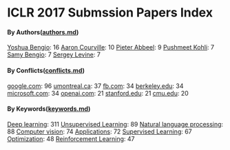 # ICLR 2017 Submssion Papers Index 

#### By Authors([authors.md](authors.md))

[Yoshua Bengio](authors.md#yoshua-bengio): 16
[Aaron Courville](authors.md#aaron-courville): 10
[Pieter Abbeel](authors.md#pieter-abbeel): 9
[Pushmeet Kohli](authors.md#pushmeet-kohli): 7
[Samy Bengio](authors.md#samy-bengio): 7
[Sergey Levine](authors.md#sergey-levine): 7

#### By Conflicts([conflicts.md](conflicts.md))

[google.com](conflicts.md#googlecom): 96
[umontreal.ca](conflicts.md#umontrealca): 37
[fb.com](conflicts.md#fbcom): 34
[berkeley.edu](conflicts.md#berkeleyedu): 34
[microsoft.com](conflicts.md#microsoftcom): 34
[openai.com](conflicts.md#openaicom): 21
[stanford.edu](conflicts.md#stanfordedu): 21
[cmu.edu](conflicts.md#cmuedu): 20

#### By Keywords([keywords.md](keywords.md))

[Deep learning](keywords.md#deep-learning): 311
[Unsupervised Learning](keywords.md#unsupervised-learning): 89
[Natural language processing](keywords.md#natural-language-processing): 88
[Computer vision](keywords.md#computer-vision): 74
[Applications](keywords.md#applications): 72
[Supervised Learning](keywords.md#supervised-learning): 67
[Optimization](keywords.md#optimization): 48
[Reinforcement Learning](keywords.md#reinforcement-learning): 47
